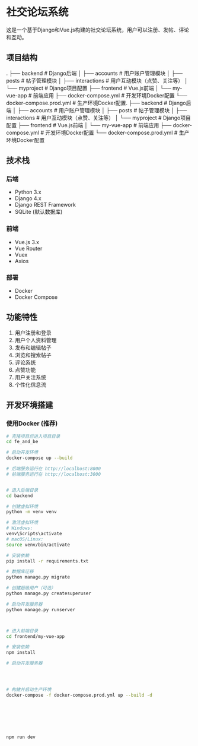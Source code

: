 # 社交论坛系统

这是一个基于Django和Vue.js构建的社交论坛系统，用户可以注册、发帖、评论和互动。

## 项目结构
. ├── backend # Django后端 │ ├── accounts # 用户账户管理模块 │ ├── posts # 帖子管理模块 │ ├── interactions # 用户互动模块（点赞、关注等） │ └── myproject # Django项目配置 ├── frontend # Vue.js前端 │ └── my-vue-app # 前端应用 ├── docker-compose.yml # 开发环境Docker配置 └── docker-compose.prod.yml # 生产环境Docker配置. ├── backend # Django后端 │ ├── accounts # 用户账户管理模块 │ ├── posts # 帖子管理模块 │ ├── interactions # 用户互动模块（点赞、关注等） │ └── myproject # Django项目配置 ├── frontend # Vue.js前端 │ └── my-vue-app # 前端应用 ├── docker-compose.yml # 开发环境Docker配置 └── docker-compose.prod.yml # 生产环境Docker配置
## 技术栈

### 后端
- Python 3.x
- Django 4.x
- Django REST Framework
- SQLite (默认数据库)

### 前端
- Vue.js 3.x
- Vue Router
- Vuex
- Axios

### 部署
- Docker
- Docker Compose

## 功能特性

1. 用户注册和登录
2. 用户个人资料管理
3. 发布和编辑帖子
4. 浏览和搜索帖子
5. 评论系统
6. 点赞功能
7. 用户关注系统
8. 个性化信息流

## 开发环境搭建

### 使用Docker (推荐)

```bash
# 克隆项目后进入项目目录
cd fe_and_be

# 启动开发环境
docker-compose up --build

# 后端服务运行在 http://localhost:8000
# 前端服务运行在 http://localhost:3000


# 进入后端目录
cd backend

# 创建虚拟环境
python -m venv venv

# 激活虚拟环境
# Windows:
venv\Scripts\activate
# macOS/Linux:
source venv/bin/activate

# 安装依赖
pip install -r requirements.txt

# 数据库迁移
python manage.py migrate

# 创建超级用户（可选）
python manage.py createsuperuser

# 启动开发服务器
python manage.py runserver



# 进入前端目录
cd frontend/my-vue-app

# 安装依赖
npm install

# 启动开发服务器




# 构建并启动生产环境
docker-compose -f docker-compose.prod.yml up --build -d







npm run dev
